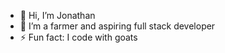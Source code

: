 - 👋 Hi, I’m Jonathan
- 🌱 I’m a farmer and aspiring full stack developer
- ⚡ Fun fact: I code with goats
